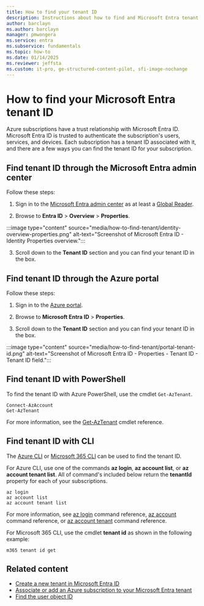 ```yaml
---
title: How to find your tenant ID
description: Instructions about how to find and Microsoft Entra tenant ID to an existing Azure subscription.
author: barclayn
ms.author: barclayn
manager: pmwongera
ms.service: entra
ms.subservice: fundamentals
ms.topic: how-to
ms.date: 01/14/2025
ms.reviewer: jeffsta
ms.custom: it-pro, ge-structured-content-pilot, sfi-image-nochange
---
```


# How to find your Microsoft Entra tenant ID


Azure subscriptions have a trust relationship with Microsoft Entra ID. Microsoft Entra ID is trusted to authenticate the subscription's users, services, and devices. Each subscription has a tenant ID associated with it, and there are a few ways you can find the tenant ID for your subscription.

## Find tenant ID through the Microsoft Entra admin center

Follow these steps:

1. Sign in to the [Microsoft Entra admin center](https://entra.microsoft.com) as at least a [Global Reader](~/identity/role-based-access-control/permissions-reference.md#global-reader).

2. Browse to **Entra ID** > **Overview** > **Properties**.

:::image type="content" source="media/how-to-find-tenant/identity-overview-properties.png" alt-text="Screenshot of Microsoft Entra ID - Identity Properties overview.":::

3. Scroll down to the **Tenant ID** section and you can find your tenant ID in the box.

<!-- docutune:disable -->

## Find tenant ID through the Azure portal

Follow these steps:

1. Sign in to the [Azure portal](https://portal.azure.com).

2. Browse to **Microsoft Entra ID** > **Properties**.

3. Scroll down to the **Tenant ID** section and you can find your tenant ID in the box.

:::image type="content" source="media/how-to-find-tenant/portal-tenant-id.png" alt-text="Screenshot of Microsoft Entra ID - Properties - Tenant ID - Tenant ID field.":::
<!-- docutune:enable -->

## Find tenant ID with PowerShell

To find the tenant ID with Azure PowerShell, use the cmdlet `Get-AzTenant`.

```azurepowershell-interactive
Connect-AzAccount
Get-AzTenant
```

For more information, see the [Get-AzTenant](/powershell/module/az.accounts/get-aztenant) cmdlet reference.


## Find tenant ID with CLI

The [Azure CLI](/cli/azure/install-azure-cli) or [Microsoft 365 CLI](https://github.com/pnp/cli-microsoft365) can be used to find the tenant ID.

For Azure CLI, use one of the commands **az login**, **az account list**, or **az account tenant list**. All of command's included below return the **tenantId** property for each of your subscriptions.

```azurecli-interactive
az login
az account list
az account tenant list
```

For more information, see [az login](/cli/azure/reference-index#az-login) command reference, [az account](/cli/azure/account) command reference, or [az account tenant](/cli/azure/account/tenant) command reference.


For Microsoft 365 CLI, use the cmdlet **tenant id** as shown in the following example:

```cli
m365 tenant id get
```

## Related content

- [Create a new tenant in Microsoft Entra ID](./create-new-tenant.md)
- [Associate or add an Azure subscription to your Microsoft Entra tenant](./how-subscriptions-associated-directory.md)
- [Find the user object ID](/partner-center/find-ids-and-domain-names#find-the-user-object-id)
